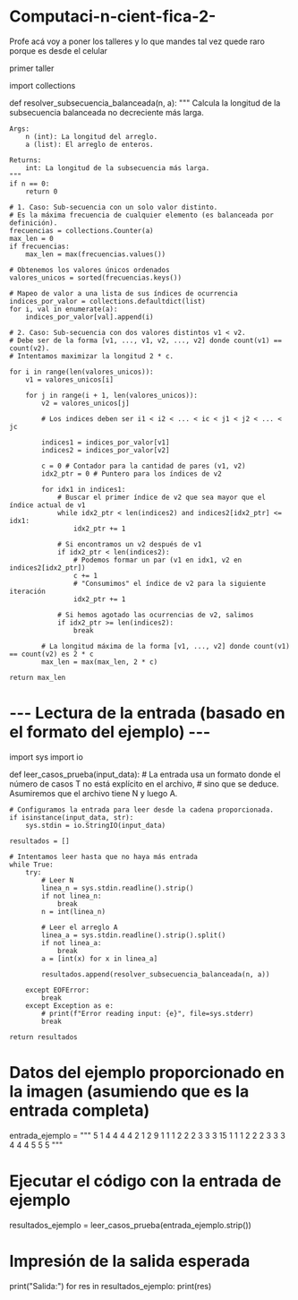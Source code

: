 # Computaci-n-cient-fica-2-
Profe acá voy a poner los talleres y lo que mandes tal vez quede raro porque es desde el celular 



primer taller

import collections

def resolver_subsecuencia_balanceada(n, a):
    """
    Calcula la longitud de la subsecuencia balanceada no decreciente más larga.

    Args:
        n (int): La longitud del arreglo.
        a (list): El arreglo de enteros.

    Returns:
        int: La longitud de la subsecuencia más larga.
    """
    if n == 0:
        return 0

    # 1. Caso: Sub-secuencia con un solo valor distinto.
    # Es la máxima frecuencia de cualquier elemento (es balanceada por definición).
    frecuencias = collections.Counter(a)
    max_len = 0
    if frecuencias:
        max_len = max(frecuencias.values())

    # Obtenemos los valores únicos ordenados
    valores_unicos = sorted(frecuencias.keys())
    
    # Mapeo de valor a una lista de sus índices de ocurrencia
    indices_por_valor = collections.defaultdict(list)
    for i, val in enumerate(a):
        indices_por_valor[val].append(i)

    # 2. Caso: Sub-secuencia con dos valores distintos v1 < v2.
    # Debe ser de la forma [v1, ..., v1, v2, ..., v2] donde count(v1) == count(v2).
    # Intentamos maximizar la longitud 2 * c.
    
    for i in range(len(valores_unicos)):
        v1 = valores_unicos[i]
        
        for j in range(i + 1, len(valores_unicos)):
            v2 = valores_unicos[j]
            
            # Los indices deben ser i1 < i2 < ... < ic < j1 < j2 < ... < jc
            
            indices1 = indices_por_valor[v1]
            indices2 = indices_por_valor[v2]
            
            c = 0 # Contador para la cantidad de pares (v1, v2)
            idx2_ptr = 0 # Puntero para los índices de v2
            
            for idx1 in indices1:
                # Buscar el primer índice de v2 que sea mayor que el índice actual de v1
                while idx2_ptr < len(indices2) and indices2[idx2_ptr] <= idx1:
                    idx2_ptr += 1
                
                # Si encontramos un v2 después de v1
                if idx2_ptr < len(indices2):
                    # Podemos formar un par (v1 en idx1, v2 en indices2[idx2_ptr])
                    c += 1
                    # "Consumimos" el índice de v2 para la siguiente iteración
                    idx2_ptr += 1
                
                # Si hemos agotado las ocurrencias de v2, salimos
                if idx2_ptr >= len(indices2):
                    break

            # La longitud máxima de la forma [v1, ..., v2] donde count(v1) == count(v2) es 2 * c
            max_len = max(max_len, 2 * c)

    return max_len

# --- Lectura de la entrada (basado en el formato del ejemplo) ---
import sys
import io

def leer_casos_prueba(input_data):
    # La entrada usa un formato donde el número de casos T no está explícito en el archivo,
    # sino que se deduce. Asumiremos que el archivo tiene N y luego A.
    
    # Configuramos la entrada para leer desde la cadena proporcionada.
    if isinstance(input_data, str):
        sys.stdin = io.StringIO(input_data)
        
    resultados = []
    
    # Intentamos leer hasta que no haya más entrada
    while True:
        try:
            # Leer N
            linea_n = sys.stdin.readline().strip()
            if not linea_n:
                break
            n = int(linea_n)
            
            # Leer el arreglo A
            linea_a = sys.stdin.readline().strip().split()
            if not linea_a:
                break
            a = [int(x) for x in linea_a]
            
            resultados.append(resolver_subsecuencia_balanceada(n, a))
            
        except EOFError:
            break
        except Exception as e:
            # print(f"Error reading input: {e}", file=sys.stderr)
            break
            
    return resultados

# Datos del ejemplo proporcionado en la imagen (asumiendo que es la entrada completa)
entrada_ejemplo = """
5
1 4 4 4 4
2
1 2
9
1 1 1 2 2 2 3 3 3
15
1 1 1 2 2 2 3 3 3 4 4 4 5 5 5
"""

# Ejecutar el código con la entrada de ejemplo
resultados_ejemplo = leer_casos_prueba(entrada_ejemplo.strip())

# Impresión de la salida esperada
print("Salida:")
for res in resultados_ejemplo:
    print(res)
